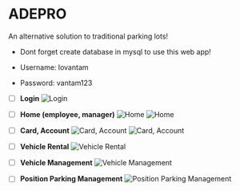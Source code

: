 # ADEPRO
An alternative solution to traditional parking lots!

- Dont forget create database in mysql to use this web app!
  
- Username: lovantam
- Password: vantam123
 - [ ] **Login**
  ![Login](https://i.imgur.com/8aA869s.png)

- [ ] **Home (employee, manager)**
  ![Home](https://i.imgur.com/9RfHjFQ.png)
  ![Home](https://i.imgur.com/ZfzHDWJ.png)

- [ ] **Card, Account**
  ![Card, Account](https://i.imgur.com/h9Wri0Z.png)
  ![Card, Account](https://i.imgur.com/hFHPPUy.png)

- [ ] **Vehicle Rental**
  ![Vehicle Rental](https://i.imgur.com/P7XnrLU.png)

- [ ] **Vehicle Management**
  ![Vehicle Management](https://i.imgur.com/tIwzWDs.png)

- [ ] **Position Parking Management**
  ![Position Parking Management](https://i.imgur.com/mkC9N5E.png)
